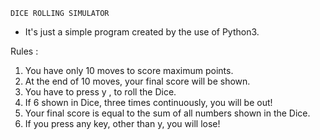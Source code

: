     DICE ROLLING SIMULATOR

* It's just a simple program created by the use of Python3.

Rules : 

1. You have only 10 moves to score maximum points.
2. At the end of 10 moves, your final score will be shown.
3. You have to press y , to roll the Dice.
4. If 6 shown in Dice, three times continuously, you will be out!
5. Your final score is equal to the sum of all numbers shown in the Dice.
6. If you press any key, other than y, you will lose!